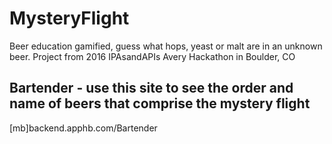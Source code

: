 # MysteryFlight
Beer education gamified, guess what hops, yeast or malt are in an unknown beer.  Project from 2016 IPAsandAPIs Avery Hackathon in Boulder, CO 

## Bartender - use this site to see the order and name of beers that comprise the mystery flight
[mb]backend.apphb.com/Bartender
